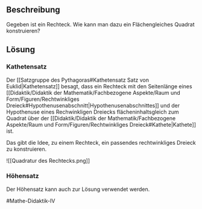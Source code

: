 ## Beschreibung
Gegeben ist ein Rechteck. Wie kann man dazu ein Flächengleiches Quadrat konstruieren?

## Lösung
### Kathetensatz
Der [[Satzgruppe des Pythagoras#Kathetensatz Satz von Euklid|Kathetensatz]] besagt, dass ein Rechteck mit den Seitenlänge eines [[Didaktik/Didaktik der Mathematik/Fachbezogene Aspekte/Raum und Form/Figuren/Rechtwinkliges Dreieck#Hypothenusenabschnitt|Hypothenusenabschnittes]] und der Hypothenuse eines Rechwinkligen Dreiecks flächeninhaltsgleich zum Quadrat über der [[Didaktik/Didaktik der Mathematik/Fachbezogene Aspekte/Raum und Form/Figuren/Rechtwinkliges Dreieck#Kathete|Kathete]] ist.  

Das gibt die Idee, zu einem Rechteck, ein passendes rechtwinkliges Dreieck zu konstruieren.

![[Quadratur des Rechtecks.png]]

### Höhensatz
Der Höhensatz kann auch zur Lösung verwendet werden.

#Mathe-Didaktik-IV 